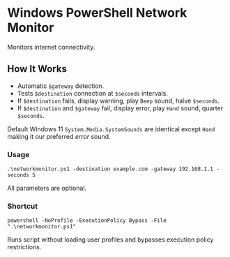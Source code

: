 # Windows PowerShell Network Monitor
Monitors internet connectivity.

## How It Works
* Automatic `$gateway` detection.
* Tests `$destination` connection at `$seconds` intervals.
* If `$destination` fails, display warning, play `Beep` sound, halve `$seconds`.
* If `$destination` and `$gateway` fail, display error, play `Hand` sound, quarter `$seconds`.

Default Windows 11 `System.Media.SystemSounds` are identical except `Hand` making it our preferred _error_ sound.

### Usage
`.\networkmonitor.ps1 -destination example.com -gateway 192.168.1.1 -seconds 5`

All parameters are optional.

### Shortcut
`powershell -NoProfile -ExecutionPolicy Bypass -File ".\networkmonitor.ps1"`

Runs script without loading user profiles and bypasses execution policy restrictions.
